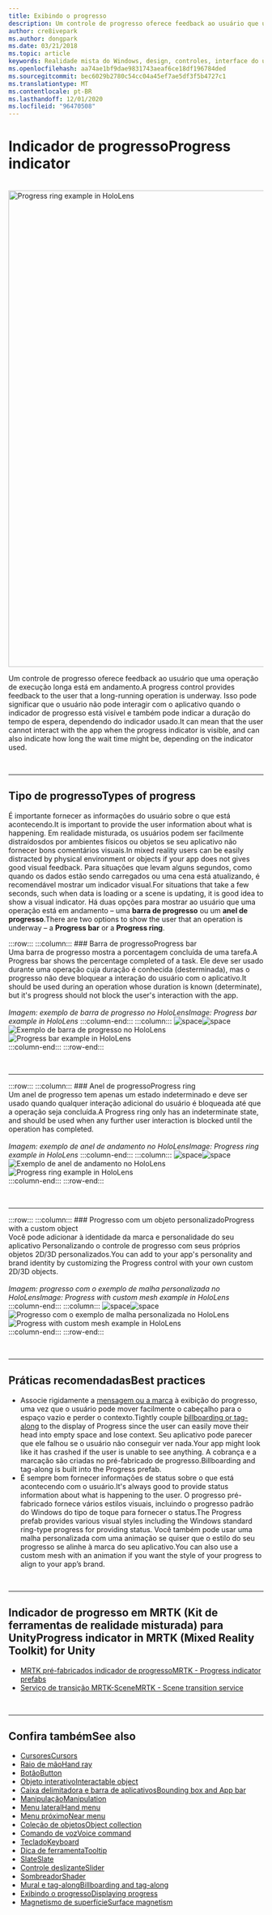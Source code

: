 ```yaml
---
title: Exibindo o progresso
description: Um controle de progresso oferece feedback ao usuário que uma operação de execução longa está em andamento.
author: cre8ivepark
ms.author: dongpark
ms.date: 03/21/2018
ms.topic: article
keywords: Realidade mista do Windows, design, controles, interface do usuário, UX, indicador de progresso, headset de realidade misturada, headset de realidade mista do Windows, headset da realidade virtual, HoloLens, MRTK, kit de ferramentas da realidade misturada
ms.openlocfilehash: aa74ae1bf9dae9831743aeaf6ce18df196784ded
ms.sourcegitcommit: bec6029b2780c54cc04a45ef7ae5df3f5b4727c1
ms.translationtype: MT
ms.contentlocale: pt-BR
ms.lasthandoff: 12/01/2020
ms.locfileid: "96470508"
---
```

# <a name="progress-indicator"></a><span data-ttu-id="a350e-104">Indicador de progresso</span><span class="sxs-lookup"><span data-stu-id="a350e-104">Progress indicator</span></span>

<br>

<img src="images/MRTK_ProgressIndicator.gif" alt="Progress ring example in HoloLens" width="940px">

<span data-ttu-id="a350e-105">Um controle de progresso oferece feedback ao usuário que uma operação de execução longa está em andamento.</span><span class="sxs-lookup"><span data-stu-id="a350e-105">A progress control provides feedback to the user that a long-running operation is underway.</span></span> <span data-ttu-id="a350e-106">Isso pode significar que o usuário não pode interagir com o aplicativo quando o indicador de progresso está visível e também pode indicar a duração do tempo de espera, dependendo do indicador usado.</span><span class="sxs-lookup"><span data-stu-id="a350e-106">It can mean that the user cannot interact with the app when the progress indicator is visible, and can also indicate how long the wait time might be, depending on the indicator used.</span></span>

<br>

---

## <a name="types-of-progress"></a><span data-ttu-id="a350e-107">Tipo de progresso</span><span class="sxs-lookup"><span data-stu-id="a350e-107">Types of progress</span></span>

<span data-ttu-id="a350e-108">É importante fornecer as informações do usuário sobre o que está acontecendo.</span><span class="sxs-lookup"><span data-stu-id="a350e-108">It is important to provide the user information about what is happening.</span></span> <span data-ttu-id="a350e-109">Em realidade misturada, os usuários podem ser facilmente distraídosdos por ambientes físicos ou objetos se seu aplicativo não fornecer bons comentários visuais.</span><span class="sxs-lookup"><span data-stu-id="a350e-109">In mixed reality users can be easily distracted by physical environment or objects if your app does not gives good visual feedback.</span></span> <span data-ttu-id="a350e-110">Para situações que levam alguns segundos, como quando os dados estão sendo carregados ou uma cena está atualizando, é recomendável mostrar um indicador visual.</span><span class="sxs-lookup"><span data-stu-id="a350e-110">For situations that take a few seconds, such when data is loading or a scene is updating, it is good idea to show a visual indicator.</span></span> <span data-ttu-id="a350e-111">Há duas opções para mostrar ao usuário que uma operação está em andamento – uma **barra de progresso** ou um **anel de progresso**.</span><span class="sxs-lookup"><span data-stu-id="a350e-111">There are two options to show the user that an operation is underway – a **Progress bar** or a **Progress ring**.</span></span>

:::row:::
    :::column:::
        ### <a name="progress-barbr"></a><span data-ttu-id="a350e-112">Barra de progresso</span><span class="sxs-lookup"><span data-stu-id="a350e-112">Progress bar</span></span><br>
        <span data-ttu-id="a350e-113">Uma barra de progresso mostra a porcentagem concluída de uma tarefa.</span><span class="sxs-lookup"><span data-stu-id="a350e-113">A Progress bar shows the percentage completed of a task.</span></span> <span data-ttu-id="a350e-114">Ele deve ser usado durante uma operação cuja duração é conhecida (desterminada), mas o progresso não deve bloquear a interação do usuário com o aplicativo.</span><span class="sxs-lookup"><span data-stu-id="a350e-114">It should be used during an operation whose duration is known (determinate), but it's progress should not block the user's interaction with the app.</span></span><br>
        <br>
        <span data-ttu-id="a350e-115">*Imagem: exemplo de barra de progresso no HoloLens*</span><span class="sxs-lookup"><span data-stu-id="a350e-115">*Image: Progress bar example in HoloLens*</span></span>
    :::column-end:::
        :::column:::
        <span data-ttu-id="a350e-116">![space](images/spacer-20x582.png)</span><span class="sxs-lookup"><span data-stu-id="a350e-116">![space](images/spacer-20x582.png)</span></span><br>
       <span data-ttu-id="a350e-117">![Exemplo de barra de progresso no HoloLens](images/640px-progressbar.jpg)</span><span class="sxs-lookup"><span data-stu-id="a350e-117">![Progress bar example in HoloLens](images/640px-progressbar.jpg)</span></span><br>
    :::column-end:::
:::row-end:::

<br>

---

:::row:::
    :::column:::
        ### <a name="progress-ringbr"></a><span data-ttu-id="a350e-118">Anel de progresso</span><span class="sxs-lookup"><span data-stu-id="a350e-118">Progress ring</span></span><br>
        <span data-ttu-id="a350e-119">Um anel de progresso tem apenas um estado indeterminado e deve ser usado quando qualquer interação adicional do usuário é bloqueada até que a operação seja concluída.</span><span class="sxs-lookup"><span data-stu-id="a350e-119">A Progress ring only has an indeterminate state, and should be used when any further user interaction is blocked until the operation has completed.</span></span><br>
        <br>
        <span data-ttu-id="a350e-120">*Imagem: exemplo de anel de andamento no HoloLens*</span><span class="sxs-lookup"><span data-stu-id="a350e-120">*Image: Progress ring example in HoloLens*</span></span>
    :::column-end:::
        :::column:::
        <span data-ttu-id="a350e-121">![space](images/spacer-20x582.png)</span><span class="sxs-lookup"><span data-stu-id="a350e-121">![space](images/spacer-20x582.png)</span></span><br>
       <span data-ttu-id="a350e-122">![Exemplo de anel de andamento no HoloLens](images/640px-progressring.jpg)</span><span class="sxs-lookup"><span data-stu-id="a350e-122">![Progress ring example in HoloLens](images/640px-progressring.jpg)</span></span><br>
    :::column-end:::
:::row-end:::

<br>

---

:::row:::
    :::column:::
        ### <a name="progress-with-a-custom-objectbr"></a><span data-ttu-id="a350e-123">Progresso com um objeto personalizado</span><span class="sxs-lookup"><span data-stu-id="a350e-123">Progress with a custom object</span></span><br>
        <span data-ttu-id="a350e-124">Você pode adicionar à identidade da marca e personalidade do seu aplicativo Personalizando o controle de progresso com seus próprios objetos 2D/3D personalizados.</span><span class="sxs-lookup"><span data-stu-id="a350e-124">You can add to your app's personality and brand identity by customizing the Progress control with your own custom 2D/3D objects.</span></span><br>
        <br>
        <span data-ttu-id="a350e-125">*Imagem: progresso com o exemplo de malha personalizada no HoloLens*</span><span class="sxs-lookup"><span data-stu-id="a350e-125">*Image: Progress with custom mesh example in HoloLens*</span></span>
    :::column-end:::
        :::column:::
        <span data-ttu-id="a350e-126">![space](images/spacer-20x582.png)</span><span class="sxs-lookup"><span data-stu-id="a350e-126">![space](images/spacer-20x582.png)</span></span><br>
       <span data-ttu-id="a350e-127">![Progresso com o exemplo de malha personalizada no HoloLens](images/640px-progresscustom.jpg)</span><span class="sxs-lookup"><span data-stu-id="a350e-127">![Progress with custom mesh example in HoloLens](images/640px-progresscustom.jpg)</span></span><br>
    :::column-end:::
:::row-end:::

<br>

---

## <a name="best-practices"></a><span data-ttu-id="a350e-128">Práticas recomendadas</span><span class="sxs-lookup"><span data-stu-id="a350e-128">Best practices</span></span>
* <span data-ttu-id="a350e-129">Associe rigidamente a [mensagem ou a marca](billboarding-and-tag-along.md) à exibição do progresso, uma vez que o usuário pode mover facilmente o cabeçalho para o espaço vazio e perder o contexto.</span><span class="sxs-lookup"><span data-stu-id="a350e-129">Tightly couple [billboarding or tag-along](billboarding-and-tag-along.md) to the display of Progress since the user can easily move their head into empty space and lose context.</span></span> <span data-ttu-id="a350e-130">Seu aplicativo pode parecer que ele falhou se o usuário não conseguir ver nada.</span><span class="sxs-lookup"><span data-stu-id="a350e-130">Your app might look like it has crashed if the user is unable to see anything.</span></span> <span data-ttu-id="a350e-131">A cobrança e a marcação são criadas no pré-fabricado de progresso.</span><span class="sxs-lookup"><span data-stu-id="a350e-131">Billboarding and tag-along is built into the Progress prefab.</span></span>
* <span data-ttu-id="a350e-132">É sempre bom fornecer informações de status sobre o que está acontecendo com o usuário.</span><span class="sxs-lookup"><span data-stu-id="a350e-132">It's always good to provide status information about what is happening to the user.</span></span> <span data-ttu-id="a350e-133">O progresso pré-fabricado fornece vários estilos visuais, incluindo o progresso padrão do Windows do tipo de toque para fornecer o status.</span><span class="sxs-lookup"><span data-stu-id="a350e-133">The Progress prefab provides various visual styles including the Windows standard ring-type progress for providing status.</span></span> <span data-ttu-id="a350e-134">Você também pode usar uma malha personalizada com uma animação se quiser que o estilo do seu progresso se alinhe à marca do seu aplicativo.</span><span class="sxs-lookup"><span data-stu-id="a350e-134">You can also use a custom mesh with an animation if you want the style of your progress to align to your app’s brand.</span></span>

<br>

---

## <a name="progress-indicator-in-mrtk-mixed-reality-toolkit-for-unity"></a><span data-ttu-id="a350e-135">Indicador de progresso em MRTK (Kit de ferramentas de realidade misturada) para Unity</span><span class="sxs-lookup"><span data-stu-id="a350e-135">Progress indicator in MRTK (Mixed Reality Toolkit) for Unity</span></span>

* [<span data-ttu-id="a350e-136">MRTK pré-fabricados indicador de progresso</span><span class="sxs-lookup"><span data-stu-id="a350e-136">MRTK - Progress indicator prefabs</span></span>](https://github.com/microsoft/MixedRealityToolkit-Unity/tree/mrtk_release/Assets/MRTK/SDK/Features/UX/Prefabs/ProgressIndicators)
* [<span data-ttu-id="a350e-137">Serviço de transição MRTK-Scene</span><span class="sxs-lookup"><span data-stu-id="a350e-137">MRTK - Scene transition service</span></span>](https://microsoft.github.io/MixedRealityToolkit-Unity/Documentation/Extensions/SceneTransitionService/SceneTransitionServiceOverview.html)


<br>

---

## <a name="see-also"></a><span data-ttu-id="a350e-138">Confira também</span><span class="sxs-lookup"><span data-stu-id="a350e-138">See also</span></span>

* [<span data-ttu-id="a350e-139">Cursores</span><span class="sxs-lookup"><span data-stu-id="a350e-139">Cursors</span></span>](cursors.md)
* [<span data-ttu-id="a350e-140">Raio de mão</span><span class="sxs-lookup"><span data-stu-id="a350e-140">Hand ray</span></span>](point-and-commit.md)
* [<span data-ttu-id="a350e-141">Botão</span><span class="sxs-lookup"><span data-stu-id="a350e-141">Button</span></span>](button.md)
* [<span data-ttu-id="a350e-142">Objeto interativo</span><span class="sxs-lookup"><span data-stu-id="a350e-142">Interactable object</span></span>](interactable-object.md)
* [<span data-ttu-id="a350e-143">Caixa delimitadora e barra de aplicativos</span><span class="sxs-lookup"><span data-stu-id="a350e-143">Bounding box and App bar</span></span>](app-bar-and-bounding-box.md)
* [<span data-ttu-id="a350e-144">Manipulação</span><span class="sxs-lookup"><span data-stu-id="a350e-144">Manipulation</span></span>](direct-manipulation.md)
* [<span data-ttu-id="a350e-145">Menu lateral</span><span class="sxs-lookup"><span data-stu-id="a350e-145">Hand menu</span></span>](hand-menu.md)
* [<span data-ttu-id="a350e-146">Menu próximo</span><span class="sxs-lookup"><span data-stu-id="a350e-146">Near menu</span></span>](near-menu.md)
* [<span data-ttu-id="a350e-147">Coleção de objetos</span><span class="sxs-lookup"><span data-stu-id="a350e-147">Object collection</span></span>](object-collection.md)
* [<span data-ttu-id="a350e-148">Comando de voz</span><span class="sxs-lookup"><span data-stu-id="a350e-148">Voice command</span></span>](voice-input.md)
* [<span data-ttu-id="a350e-149">Teclado</span><span class="sxs-lookup"><span data-stu-id="a350e-149">Keyboard</span></span>](keyboard.md)
* [<span data-ttu-id="a350e-150">Dica de ferramenta</span><span class="sxs-lookup"><span data-stu-id="a350e-150">Tooltip</span></span>](tooltip.md)
* [<span data-ttu-id="a350e-151">Slate</span><span class="sxs-lookup"><span data-stu-id="a350e-151">Slate</span></span>](slate.md)
* [<span data-ttu-id="a350e-152">Controle deslizante</span><span class="sxs-lookup"><span data-stu-id="a350e-152">Slider</span></span>](slider.md)
* [<span data-ttu-id="a350e-153">Sombreador</span><span class="sxs-lookup"><span data-stu-id="a350e-153">Shader</span></span>](shader.md)
* [<span data-ttu-id="a350e-154">Mural e tag-along</span><span class="sxs-lookup"><span data-stu-id="a350e-154">Billboarding and tag-along</span></span>](billboarding-and-tag-along.md)
* [<span data-ttu-id="a350e-155">Exibindo o progresso</span><span class="sxs-lookup"><span data-stu-id="a350e-155">Displaying progress</span></span>](progress.md)
* [<span data-ttu-id="a350e-156">Magnetismo de superfície</span><span class="sxs-lookup"><span data-stu-id="a350e-156">Surface magnetism</span></span>](surface-magnetism.md)

